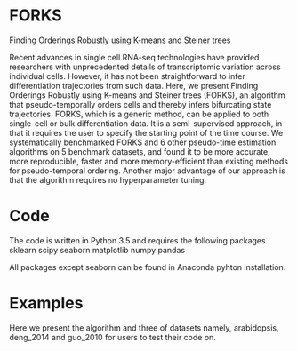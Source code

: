 # FORKS
Finding Orderings Robustly using K-means and Steiner trees

Recent advances in single cell RNA-seq technologies have provided researchers with unprecedented details of transcriptomic variation across individual cells. However, it
has not been straightforward to infer differentiation trajectories from such data. Here, we present Finding Orderings Robustly
using K-means and Steiner trees (FORKS), an algorithm that pseudo-temporally orders cells and thereby infers bifurcating state
trajectories. FORKS, which is a generic method, can be applied to both single-cell or bulk differentiation data. It is a semi-supervised approach, in that it requires
the user to specify the starting point of the time course. We systematically benchmarked FORKS and 6 other pseudo-time estimation algorithms on 5 benchmark datasets, and
found it to be more accurate, more reproducible, faster and more memory-efficient than existing methods for pseudo-temporal ordering. Another major
advantage of our approach is that the algorithm requires no hyperparameter tuning.

# Code
The code is written in Python 3.5 and requires the following packages
sklearn
scipy
seaborn
matplotlib 
numpy 
pandas

All packages except seaborn can be found in Anaconda pyhton installation.

# Examples
Here we present the algorithm and three of datasets namely, 
arabidopsis, deng_2014 and guo_2010 for users to test their code on.


